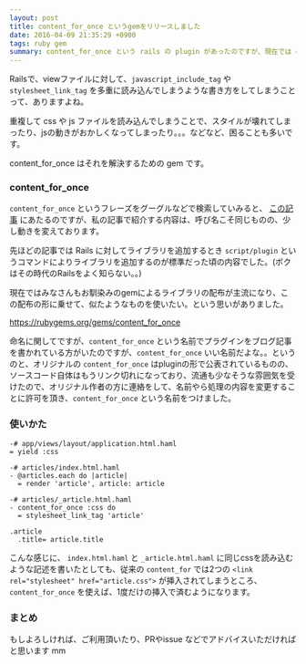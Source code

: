 ```yaml
---
layout: post
title: content_for_once というgemをリリースしました
date: 2016-04-09 21:35:29 +0900
tags: ruby gem
summary: content_for_once という rails の plugin があったのですが、現在では gem によるライブラリの配布が一般的になってきています。 今回はその content_for_once を gem 化したことについて、使いかたを合わせてご紹介します。
---
```


Railsで、viewファイルに対して、`javascript_include_tag` や `stylesheet_link_tag` を多重に読み込んでしまうような書き方をしてしまうことって、ありますよね。

重複して css や js ファイルを読み込んでしまうことで、スタイルが壊れてしまったり、jsの動きがおかしくなってしまったり。。。などなど、困ることも多いです。

content_for_once はそれを解決するための gem です。

### content_for_once

`content_for_once` というフレーズをグーグルなどで検索していみると、 [この記事](http://blog.s21g.com/articles/203) にあたるのですが、私の記事で紹介する内容は、呼び名こそ同じものの、少し動きを変えております。

先ほどの記事では Rails に対してライブラリを追加するとき `script/plugin` というコマンドによりライブラリを追加するのが標準だった頃の内容でした。(ボクはその時代のRailsをよく知らない。。)

現在ではみなさんもお馴染みのgemによるライブラリの配布が主流になり、この配布の形に乗せて、似たようなものを使いたい。という思いがありました。

https://rubygems.org/gems/content_for_once

命名に関してですが、`content_for_once` という名前でプラグインをブログ記事を書かれている方がいたのですが、`content_for_once` いい名前だよな。。というのと、オリジナルの `content_for_once` はpluginの形で公表されているものの、ソースコード自体はもうリンク切れになっており、流通も少なそうな雰囲気を受けたので、オリジナル作者の方に連絡をして、名前やら処理の内容を変更することに許可を頂き、`content_for_once` という名前をつけました。

### 使いかた

```haml
-# app/views/layout/application.html.haml
= yield :css

-# articles/index.html.haml
- @articles.each do |article|
  = render 'article', article: article

-# articles/_article.html.haml
- content_for_once :css do
  = stylesheet_link_tag 'article'

.article
  .title= article.title
```

こんな感じに、 `index.html.haml` と `_article.html.haml` に同じcssを読み込むような記述を書いたとしても、従来の `content_for` では2つの `<link rel="stylesheet" href="article.css">` が挿入されてしまうところ、 `content_for_once` を使えば、1度だけの挿入で済むようになります。

### まとめ

もしよろしければ、ご利用頂いたり、PRやissue などでアドバイスいただければと思います mm
